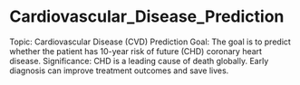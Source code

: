 # Cardiovascular_Disease_Prediction
Topic: Cardiovascular Disease (CVD) Prediction Goal: The goal is to predict whether the patient has 10-year risk of future (CHD) coronary heart disease. Significance: CHD is a leading cause of death globally. Early diagnosis can improve treatment outcomes and save lives.
